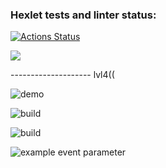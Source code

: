 ### Hexlet tests and linter status:
[![Actions Status](https://github.com/Plasticc66/java-project-lvl1/workflows/hexlet-check/badge.svg)](https://github.com/Plasticc66/java-project-lvl1/actions)


<a href="https://codeclimate.com/github/codeclimate/codeclimate/maintainability"><img src="https://api.codeclimate.com/v1/badges/a99a88d28ad37a79dbf6/maintainability" /></a>


-------------------- lvl4((

![demo](https://github.com/Plasticc66/java-project-lvl1/actions/workflows/github-actions-demo.yml/badge.svg)

![build](https://github.com/Plasticc66/java-project-lvl1/actions/workflows/build-gradle.yml/badge.svg)

![build](https://github.com/Plasticc66/java-project-lvl1/actions/workflows/build-gradle222.yml/badge.svg)


![example event parameter](https://github.com/Plasticc66/java-project-lvl1/actions/workflows/try-build-1.yml/badge.svg?event=push)
